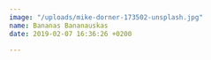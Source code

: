 ```yaml
---
image: "/uploads/mike-dorner-173502-unsplash.jpg"
name: Bananas Bananauskas
date: 2019-02-07 16:36:26 +0200

---
```

